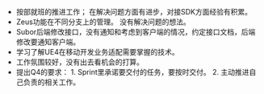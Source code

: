 * 按部就班的推进工作； 在解决问题方面有进步，对接SDK方面经验有积累。
* Zeus功能在不同分支上的管理。 没有解决问题的想法。
* Subor后端修改接口，没有通知和考虑到客户端的情况，约定接口文档，后端修改要通知客户端。
* 学习了解UE4在移动开发业务适配需要掌握的技术。
* 工作氛围较好，没有出去看机会的打算。
* 提出Q4的要求： 1. Sprint里承诺要交付的任务，要按时交付。 2. 主动推进自己负责的相关工作。
